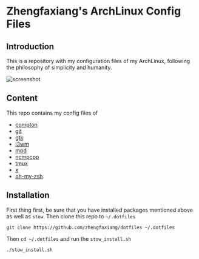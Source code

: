 # Zhengfaxiang's ArchLinux Config Files #

## Introduction ##

This is a repository with my configuration files of my ArchLinux, following the
philosophy of simplicity and humanity. 

![screenshot](https://github.com/zhengfaxiang/dotfiles/blob/master/images/screenshot.png?raw=true)

## Content ##

This repo contains my config files of

  * [compton](https://github.com/chjj/compton)
  * [git](https://git-scm.com/)
  * [gtk](http://www.gtk.org/)
  * [i3wm](https://i3wm.org/)
  * [mpd](http://mpd.wikia.com/wiki/Music_Player_Daemon_Wiki)
  * [ncmpcpp](http://ncmpcpp.rybczak.net/)
  * [tmux](http://tmux.github.io/)
  * [x](http://www.x.org/wiki/)
  * [oh-my-zsh](http://ohmyz.sh/)

## Installation ##

First thing first, be sure that you have installed packages mentioned above as
well as `stow`. Then clone this repo to `~/.dotfiles`

```
git clone https://github.com/zhengfaxiang/dotfiles ~/.dotfiles
```

Then `cd ~/.dotfiles` and run the `stow_install.sh`

```
./stow_install.sh
```
